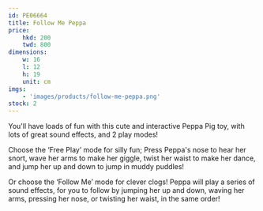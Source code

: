 ```yaml
---
id: PE06664
title: Follow Me Peppa
price:
    hkd: 200
    twd: 800
dimensions:
    w: 16
    l: 12
    h: 19
    unit: cm
imgs: 
    - 'images/products/follow-me-peppa.png'
stock: 2
---
```

You'll have loads of fun with this cute and interactive Peppa Pig toy, with lots of great sound effects, and 2 play modes!
 
Choose the ‘Free Play’ mode for silly fun; Press Peppa's nose to hear her snort, wave her arms to make her giggle, twist her waist to make her dance, and jump her up and down to jump in muddy puddles!

Or choose the ‘Follow Me’ mode for clever clogs! Peppa will play a series of sound effects, for you to follow by jumping her up and down, waving her arms, pressing her nose, or twisting her waist, in the same order!